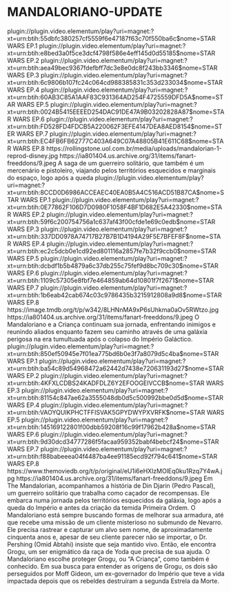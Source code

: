 # MANDALORIANO-UPDATE

<item>
<title>[COLOR silver][B] STAR WARS - O MANDALORIANO TEMPORADA 1° [/COLOR][/B][COLOR yellow]  FULL HD  [B][/COLOR][/B]</title>
<link>plugin://plugin.video.elementum/play?uri=magnet:?xt=urn:btih:55dbfc380257cf5559f6e47187f63c70f550ba6c$nome=STAR WARS EP.1</link>
<link>plugin://plugin.video.elementum/play?uri=magnet:?xt=urn:btih:e8bed3a0f5ce3dcf4798f586e4eff145d0d55185$nome=STAR WARS EP.2</link>
<link>plugin://plugin.video.elementum/play?uri=magnet:?xt=urn:btih:aea49bec9367fdefbff7dc3e8e0dc8f243bb3346$nome=STAR WARS EP.3</link>
<link>plugin://plugin.video.elementum/play?uri=magnet:?xt=urn:btih:6c9806b107fc24c064cd988385831c353d233034$nome=STAR WARS EP.4</link>
<link>plugin://plugin.video.elementum/play?uri=magnet:?xt=urn:btih:60AB3C85A1AAF83C931364AD254F4725559DFD5A$nome=STAR WARS EP.5</link>
<link>plugin://plugin.video.elementum/play?uri=magnet:?xt=urn:btih:0024B5415EEEED254DAC91DE47A9B03202828A87$nome=STAR WARS EP.6</link>
<link>plugin://plugin.video.elementum/play?uri=magnet:?xt=urn:btih:FD528FD4FDCB5A220062F3EFE4147DEA8AED8154$nome=STER WARS EP.7</link>
<link>plugin://plugin.video.elementum/play?uri=magnet:?xt=urn:btih:EC4FB6FB62777C403A649C07A48805B41E611C68$nome=STAR WARS EP.8</link>
<thumbnail>https://rollingstone.uol.com.br/media/uploads/mandalorian-1-reprod-disney.jpg</thumbnail>
<fanart>https://ia801404.us.archive.org/31/items/fanart-freeddons/9.jpeg</fanart>
<info>A saga de um guerreiro solitário, que também é um mercenário e pistoleiro, viajando pelos territórios esquecidos e marginais do espaço, logo após a queda</info>
</item>

<item>
<title>[COLOR silver][B] STAR WARS - O MANDALORIANO TEMPORADA 2° [/COLOR][/B][COLOR yellow]  FULL HD  [B][/COLOR][/B]</title>
<link>plugin://plugin.video.elementum/play?uri=magnet:?xt=urn:btih:8CCD0D6986ACCEAEC40EA0B5A4C516ACD51B87CA$nome=STAR WARS EP.1</link>
<link>plugin://plugin.video.elementum/play?uri=magnet:?xt=urn:btih:0E77862F106D7D0980F1058F4BF1D682E5A42330$nome=STAR WARS EP.2</link>
<link>plugin://plugin.video.elementum/play?uri=magnet:?xt=urn:btih:59f6c200754756a1c637af43f00cfde1e69c0edb$nome=STAR WARS EP.3</link>
<link>plugin://plugin.video.elementum/play?uri=magnet:?xt=urn:btih:337DD0978A74717B27B7B1D4194A29F5E7BFEF8F$nome=STAR WARS EP.4</link>
<link>plugin://plugin.video.elementum/play?uri=magnet:?xt=urn:btih:ec2c5dcb0e1cd92ed801116a2857fe7b32f9ccb0$nome=STAR WARS EP.5</link>
<link>plugin://plugin.video.elementum/play?uri=magnet:?xt=urn:btih:dcbdf1b5b4879a6c37db255c75fef9d8bc709c30$nome=STAR WARS EP.6</link>
<link>plugin://plugin.video.elementum/play?uri=magnet:?xt=urn:btih:1109c57305e8fbf7e464859ab64d10801f7f2671$nome=STAR WARS EP.7</link>
<link>plugin://plugin.video.elementum/play?uri=magnet:?xt=urn:btih:1b6eab42cab674c03c9786435b3215912808a9d8$nome=STAR WARS EP.8</link>
<thumbnail>https://image.tmdb.org/t/p/w342/8LHNnMA9xP6sUhkma0aOv5RWtzo.jpg</thumbnail>
<fanart>https://ia801404.us.archive.org/31/items/fanart-freeddons/9.jpeg</fanart>
<info> O Mandaloriano e a Criança continuam sua jornada, enfrentando inimigos e reunindo aliados enquanto fazem seu caminho através de uma galáxia perigosa na era tumultuada após o colapso do Império Galáctico.</info>
</item> 

<item>
<title>[COLOR silver][B] STAR WARS - O MANDALORIANO TEMPORADA 3° [/COLOR][/B][COLOR yellow]  FULL HD  [B][/COLOR][/B]</title>
<link>plugin://plugin.video.elementum/play?uri=magnet:?xt=urn:btih:850ef50945e7f01ea775bd6b0e3f7a8079d5c4ba$nome=STAR WARS EP.1</link>
<link>plugin://plugin.video.elementum/play?uri=magnet:?xt=urn:btih:ba54c89d54968472a62442d7438e720631193d27$nome=STAR WARS EP.2</link>
<link>plugin://plugin.video.elementum/play?uri=magnet:?xt=urn:btih:4KFXLCDBS24KADFDLZ6Y2EFOOGEIVCCB$nome=STAR WARS EP.3</link>
<link>plugin://plugin.video.elementum/play?uri=magnet:?xt=urn:btih:81154c847ae62a3555048db0d5c500992bbe0d5d$nome=STAR WARS EP.4</link>
<link>plugin://plugin.video.elementum/play?uri=magnet:?xt=urn:btih:VAOYQUIKPHCTFFISVAK5GPYDWYPXVRFK$nome=STAR WARS EP.5</link>
<link>plugin://plugin.video.elementum/play?uri=magnet:?xt=urn:btih:145169122801f00dbb59208f16c99f17962b428a$nome=STAR WARS EP.6</link>
<link>plugin://plugin.video.elementum/play?uri=magnet:?xt=urn:btih:9d30dcd34777286f5facaa959352babf4bebcf24$nome=STAR WARS EP.7</link>
<link>plugin://plugin.video.elementum/play?uri=magnet:?xt=urn:btih:f88babeeea04f4487ba4ee91185ecd92f794c641$nome=STAR WARS EP.8</link>
<thumbnail>https://www.themoviedb.org/t/p/original/eU1i6eHXlzMOlEq0ku1Rzq7Y4wA.jpg</thumbnail>
<fanart>https://ia801404.us.archive.org/31/items/fanart-freeddons/9.jpeg</fanart>
<info>Em The Mandalorian, acompanhamos a história de Din Djarin (Pedro Pascal), um guerreiro solitário que trabalha como caçador de recompensas. Ele embarca numa jornada pelos territórios esquecidos da galáxia, logo após a queda do Império e antes da criação da temida Primeira Ordem. O Mandaloriano está sempre buscando formas de melhorar sua armadura, até que recebe uma missão de um cliente misterioso no submundo de Nevarro. Ele precisa rastrear e capturar um alvo sem nome, de aproximadamente cinquenta anos e, apesar de seu cliente parecer não se importar, o Dr. Pershing (Omid Abtahi) insiste que seja mantido vivo. Então, ele encontra Grogu, um ser enigmático da raça de Yoda que precisa de sua ajuda. O Mandaloriano escolhe proteger Grogu, ou “A Criança”, como também é conhecido. Em sua busca para entender as origens de Grogu, os dois são perseguidos por Moff Gideon, um ex-governador do Império que teve a vida impactada depois que os rebeldes destruíram a segunda Estrela da Morte.</info>
</item>
